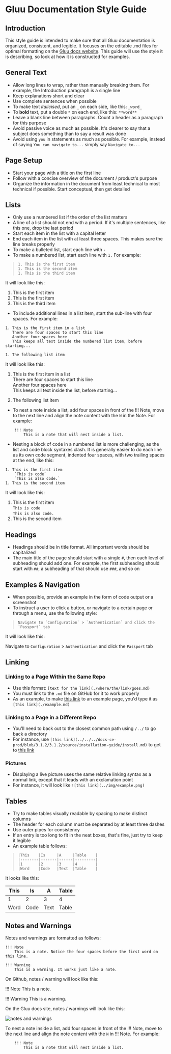 # Gluu Documentation Style Guide  

## Introduction
This style guide is intended to make sure that all Gluu documentation is organized, consistent, and legible. It focuses on the editable .md files for optimal formatting on the [Gluu docs website](https://gluu.org/docs). This guide will use the style it is describing, so look at how it is constructed for examples.

## General Text
 - Allow long lines to wrap, rather than manually breaking them. For example, the Introduction paragraph is a single line
 - Keep explanations short and clear
 - Use complete sentences when possible
 - To make text _italicised_, put an `_` on each side, like this: `_word_`
 - To **bold** text, put a double `*` on each end, like this: `**word**`
 - Leave a blank line between paragraphs. Count a header as a paragraph for this purpose
 - Avoid passive voice as much as possible. It's clearer to say that a subject does something than to say a result was done
 - Avoid using `you` in statements as much as possible. For example, instead of saying `You can navigate to...` simply say `Navigate to...` 
 
## Page Setup
 - Start your page with a title on the first line
 - Follow with a concise overview of the document / product's purpose
 - Organize the information in the document from least technical to most technical if possible. Start conceptual, then get detailed
 
## Lists
 - Only use a numbered list if the order of the list matters
 - A line of a list should not end with a period. If it's multiple sentences, like this one, drop the last period
 - Start each item in the list with a capital letter
 - End each item in the list with at least three spaces. This makes sure the line breaks properly
 - To make a bulleted list, start each line with `-`
 - To make a numbered list, start each line with `1.` For example:
 > ```
 > 1. This is the first item
 > 1. This is the second item
 > 1. This is the third item
 > ```
 It will look like this:
 1. This is the first item
 1. This is the first item
 1. This is the third item
 - To include additional lines in a list item, start the sub-line with four spaces. For example:
 
 ```
1. This is the first item in a list   
    There are four spaces to start this line   
    Another four spaces here   
    This keeps all text inside the numbered list item, before starting...   

1. The following list item   
```
It will look like this:

1. This is the first item in a list   
    There are four spaces to start this line   
    Another four spaces here   
    This keeps all text inside the list, before starting...    

1. The following list item   
 
 - To nest a note inside a list, add four spaces in front of the !!! Note, move to the next line and align the note content with the `N` in the Note. For example:
 ```
     !!! Note
         This is a note that will nest inside a list.
```
 - Nesting a block of code in a numbered list is more challenging, as the list and code block syntaxes clash. It is generally easier to do each line as its own code segment, indented four spaces, with two trailing spaces at the end, like this:

```
1. This is the first item  
    `This is code`  
    `This is also code.`  
1. This is the second item  
```
It will look like this:

1. This is the first item  
    `This is code`  
    `This is also code.`  
1. This is the second item  


## Headings
 - Headings should be in title format. All important words should be capitalized
 - The main title of the page should start with a single `#`, then each level of subheading should add one. For example, the first subheading should start with `##`, a subheading of that should use `###`, and so on
 
## Examples & Navigation
 - When possible, provide an example in the form of code output or a screenshot
 - To instruct a user to click a button, or navigate to a certain page or through a menu, use the following style:

 > ```
 > Navigate to `Configuration` > `Authentication` and click the `Passport` tab
 > ```  
 
 It will look like this:  
 
 Navigate to `Configuration` > `Authentication` and click the `Passport` tab
 
## Linking

### Linking to a Page Within the Same Repo
 - Use this format: `[text for the link](./where/the/link/goes.md)`
 - You must link to the `.md` file on GitHub for it to work properly
 - As an example, to make [this link](./example.md) to an example page, you'd type it as `[this link](./example.md)`
 
### Linking to a Page in a Different Repo
 - You'll need to back out to the closest common path using `/../` to go back a directory
 - For instance, use `[this link](../../../docs-ce-prod/blob/3.1.2/3.1.2/source/installation-guide/install.md)` to get to [this link](../../../docs-ce-prod/blob/3.1.2/3.1.2/source/installation-guide/install.md)
 
### Pictures
 - Displaying a live picture uses the same relative linking syntax as a normal link, except that it leads with an exclamation point
 - For instance, it will look like `![this link](../img/example.png)`
 
 ## Tables
 - Try to make tables visually readable by spacing to make distinct columns
 - The header for each column must be separated by at least three dashes
 - Use outer pipes for consistency
 - If an entry is too long to fit in the neat boxes, that's fine, just try to keep it legible
 - An example table follows:

> ```
> |This    |Is     |A     |Table    |
> |--------|-------|------|---------|
> |1       |2      |3     |4        |
> |Word    |Code   |Text  |Table    |
>```

It looks like this:

|This    |Is     |A     |Table    |
|--------|-------|------|---------|
|1       |2      |3     |4        |
|Word    |Code   |Text  |Table    |

## Notes and Warnings
Notes and warnings are formatted as follows:

```
!!! Note  
    This is a note. Notice the four spaces before the first word on this line.
```
```
!!! Warning  
    This is a warning. It works just like a note.
```

On Github, notes / warning will look like this:

!!! Note
    This is a note. 

!!! Warning
    This is a warning. 

On the Gluu docs site, notes / warnings will look like this:

![notes and warnings](https://user-images.githubusercontent.com/5271048/36987716-a9313876-2062-11e8-98c8-ab65a8bb3299.png)

To nest a note inside a list, add four spaces in front of the !!! Note, move to the next line and align the note content with the `N` in !!! Note. For example:
 ```
     !!! Note
         This is a note that will nest inside a list.
```
